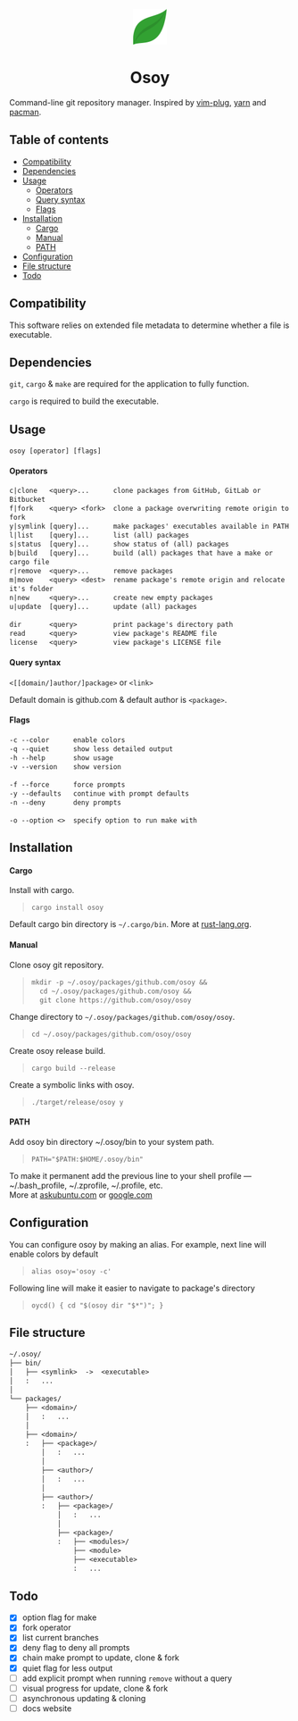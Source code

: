 <p align='center'>
  <img alt='logo' src='./logo.svg' height="64" />
</p>
<h1 align='center'>Osoy</h1>

Command-line git repository manager.
Inspired by
<a href='https://github.com/junegunn/vim-plug' />vim-plug</a>,
<a href='https://github.com/yarnpkg/yarn' />yarn</a> and
<a href='https://wiki.archlinux.org/index.php/Pacman' />pacman</a>.

## Table of contents

- [Compatibility](#Compatibility)
- [Dependencies](#Dependencies)
- [Usage](#Usage)
  - [Operators](#Operators)
  - [Query syntax](#Query-syntax)
  - [Flags](#Flags)
- [Installation](#Installation)
  - [Cargo](#Cargo)
  - [Manual](#Manual)
  - [PATH](#PATH)
- [Configuration](#Configuration)
- [File structure](#File-structure)
- [Todo](#Todo)

## Compatibility

This software relies on extended file metadata to determine whether a file is executable.

## Dependencies

`git`, `cargo` & `make` are required for the application to fully function.

`cargo` is required to build the executable.

## Usage

    osoy [operator] [flags]

#### Operators

    c|clone   <query>...      clone packages from GitHub, GitLab or Bitbucket
    f|fork    <query> <fork>  clone a package overwriting remote origin to fork
    y|symlink [query]...      make packages' executables available in PATH
    l|list    [query]...      list (all) packages
    s|status  [query]...      show status of (all) packages
    b|build   [query]...      build (all) packages that have a make or cargo file
    r|remove  <query>...      remove packages
    m|move    <query> <dest>  rename package's remote origin and relocate it's folder
    n|new     <query>...      create new empty packages
    u|update  [query]...      update (all) packages

    dir       <query>         print package's directory path
    read      <query>         view package's README file
    license   <query>         view package's LICENSE file

#### Query syntax

`<[[domain/]author/]package>` or `<link>`

Default domain is github.com & default author is `<package>`.

#### Flags

    -c --color      enable colors
    -q --quiet      show less detailed output
    -h --help       show usage
    -v --version    show version

    -f --force      force prompts
    -y --defaults   continue with prompt defaults
    -n --deny       deny prompts

    -o --option <>  specify option to run make with

## Installation

#### Cargo

Install with cargo.

>     cargo install osoy

Default cargo bin directory is `~/.cargo/bin`.
More at [rust-lang.org](https://doc.rust-lang.org/cargo/guide/cargo-home.html#directories).

#### Manual

Clone osoy git repository.

>     mkdir -p ~/.osoy/packages/github.com/osoy &&
>       cd ~/.osoy/packages/github.com/osoy &&
>       git clone https://github.com/osoy/osoy

Change directory to `~/.osoy/packages/github.com/osoy/osoy`.

>     cd ~/.osoy/packages/github.com/osoy/osoy

Create osoy release build.

>     cargo build --release

Create a symbolic links with osoy.

>     ./target/release/osoy y

#### PATH

Add osoy bin directory ~/.osoy/bin to your system path.

>     PATH="$PATH:$HOME/.osoy/bin"

To make it permanent add the previous line to your shell profile — ~/.bash_profile, ~/.zprofile, ~/.profile, etc.  
More at
[askubuntu.com](https://askubuntu.com/questions/60218/how-to-add-a-directory-to-the-path) or
[google.com](https://www.google.com/?q=add+directory+to+path)

## Configuration

You can configure osoy by making an alias.
For example, next line will enable colors by default

>     alias osoy='osoy -c'

Following line will make it easier to navigate to package's directory

>     oycd() { cd "$(osoy dir "$*")"; }

## File structure

    ~/.osoy/
    ├── bin/
    │   ├── <symlink>  ->  <executable>
    │   :   ...
    │
    └── packages/
        ├── <domain>/
        │   :   ...
        │
        ├── <domain>/
        :   ├── <package>/
            │   :   ...
            │
            ├── <author>/
            │   :   ...
            │
            ├── <author>/
            :   ├── <package>/
                │   :   ...
                │
                ├── <package>/
                :   ├── <modules>/
                    ├── <module>
                    ├── <executable>
                    :   ...

## Todo

- [x] option flag for make
- [x] fork operator
- [x] list current branches
- [x] deny flag to deny all prompts
- [x] chain make prompt to update, clone & fork
- [x] quiet flag for less output
- [ ] add explicit prompt when running `remove` without a query
- [ ] visual progress for update, clone & fork
- [ ] asynchronous updating & cloning
- [ ] docs website
